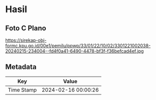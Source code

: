 # Hasil

## Foto C Plano

https://sirekap-obj-formc.kpu.go.id/00e1/pemilu/ppwp/33/01/22/10/02/3301221002038-20240215-234004--fd4f0a41-6490-4478-bf3f-f36befcad4ef.jpg


## Metadata

| Key        | Value               |
| ---------- | ------------------- |
| Time Stamp | 2024-02-16 00:00:26 |



